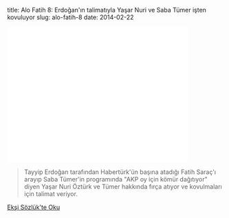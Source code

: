 title: Alo Fatih 8: Erdoğan'ın talimatıyla Yaşar Nuri ve Saba Tümer işten kovuluyor
slug: alo-fatih-8
date: 2014-02-22

<iframe width="420" height="315" src="//www.youtube-nocookie.com/embed/ZssNy_mvyeI?rel=0" frameborder="0" allowfullscreen></iframe>

> Tayyip Erdoğan tarafından Habertürk'ün başına atadığı Fatih Saraç'ı arayıp Saba Tümer'in programında "AKP oy için kömür dağıtıyor" diyen Yaşar Nuri Öztürk ve Tümer hakkında fırça atıyor ve kovulmaları için talimat veriyor.


<a class='btn btn-lg btn-success' href='https://eksisozluk.com/alo-fatih-8--4244717'>
    Ekşi Sözlük'te Oku
</a>
